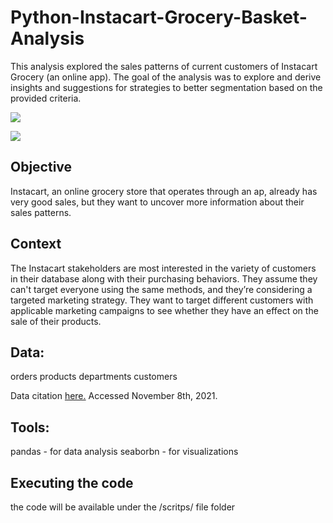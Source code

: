 # Python-Instacart-Grocery-Basket-Analysis
This analysis explored the sales patterns of current customers of Instacart Grocery (an online app). The goal of the analysis was to explore and derive insights and suggestions for strategies to better segmentation based on the provided criteria. 

<img src="C:\Users\guzic\OneDrive\Desktop\Picture1.png" >

![](C:\Users\guzic\OneDrive\Desktop\Picture1.png)

## Objective
Instacart, an online grocery store that operates
through an ap, already has very good sales, but they want to uncover more
information about their sales patterns. 

## Context
The Instacart stakeholders are most interested in the variety of customers in their database
along with their purchasing behaviors. They assume they can't target everyone using the same
methods, and they’re considering a targeted marketing strategy. They want to target different
customers with applicable marketing campaigns to see whether they have an effect on the sale
of their products. 

## Data:
orders
products
departments
customers

Data citation [here.](https://www.instacart.com/datasets/grocery-shopping-2017)
Accessed November 8th, 2021.

## Tools:
pandas - for data analysis
seaborbn - for visualizations

## Executing the code
the code will be available under the /scritps/ file folder

